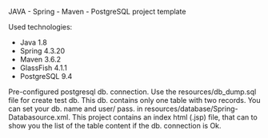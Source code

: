 JAVA - Spring - Maven - PostgreSQL project template

Used technologies:

+ Java 1.8
+ Spring 4.3.20
+ Maven 3.6.2
+ GlassFish 4.1.1
+ PostgreSQL 9.4

Pre-configured postgresql db. connection. Use the resources/db_dump.sql file for create test db. This db. contains only one table with two records.
You can set your db. name and user/ pass. in resources/database/Spring-Databasource.xml. 
This project contains an index html (.jsp) file, that can to show you the list of the table content if the db. connection is Ok.
